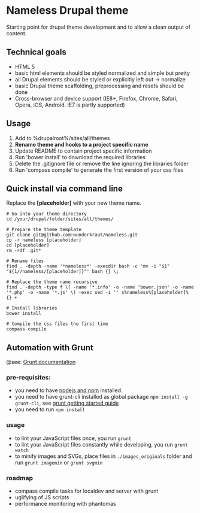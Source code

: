 # Nameless Drupal theme

Starting point for drupal theme development and to allow a clean output of content.

## Technical goals

* HTML 5
* basic html elements should be styled normalized and simple but pretty
* all Drupal elements should be styled or explicitly left out -> normalize
* basic Drupal theme scaffolding, preprocessing and resets should be done
* Cross-browser and device support (IE8+, Firefox, Chrome, Safari, Opera, iOS, Android. IE7 is partly supported)

## Usage

1. Add to %drupalroot%/sites/all/themes
2. **Rename theme and hooks to a project specific name**
3. Update README to contain project specific information
4. Run 'bower install' to download the required libraries
5. Delete the .gitignore file or remove the line ignoring the libraries folder
6. Run 'compass compile' to generate the first version of your css files

## Quick install via command line
Replace the **[placeholder]** with your new theme name.

    # Go into your theme directory
    cd /your/drupal/folder/sites/all/themes/
    
    # Prepare the theme template
    git clone git@github.com:wunderkraut/nameless.git
	cp -r nameless [placeholder]
	cd [placeholder]
	rm -rdf .git*

	# Rename files
	find . -depth -name '*nameless*' -execdir bash -c 'mv -i "$1" "${1//nameless/[placeholder]}"' bash {} \;

	# Replace the theme name recursive
	find . -depth -type f \( -name '*.info' -o -name 'bower.json' -o -name '*.php' -o -name '*.js' \) -exec sed -i '' s%nameless%[placeholder]% {} +

	# Install libraries
	bower install

	# Compile the css files the first time
	compass compile	
	
	

## Automation with Grunt

@see: [Grunt documentation](http://gruntjs.com/getting-started)

### pre-requisites:
* you need to have [nodejs and npm](http://nodejs.org/) installed.  
* you need to have grunt-cli installed as global package `npm install -g grunt-cli`, see [grunt getting started guide](http://gruntjs.com/getting-started)
* you need to run `npm install`

### usage

* to lint your JavaScript files once, you run `grunt`
* to lint your JavaScript files constantly while developing, you run `grunt watch`
* to minify images and SVGs, place files in `./images_originals` folder and run `grunt imagemin` or `grunt svgmin`

### roadmap
* compass compile tasks for localdev and server with grunt
* uglifying of JS scripts
* performance monitoring with phantomas



